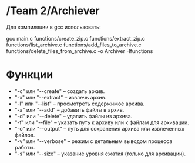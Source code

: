 # /Team 2/Archiever

Для компиляции в gcc использовать:

gcc main.c functions/create_zip.c functions/extract_zip.c functions/list_archive.c functions/add_files_to_archive.c functions/delete_files_from_archive.c -o Archiver -Ifunctions 

# Функции

- "-c" или "--create" – создать архив.
- "-x" или "--extract" – извлечь архив.
- "-l" или "--list" – просмотреть содержимое архива.
- "-a" или "--add" – добавить файлы в архив.
- "-d" или "--delete" – удалить файлы из архива.
- "-f" или "--file" – указать путь к архиву или к файлам для архивации.
- "-o" или "--output" – путь для сохранения архива или извлеченных файлов.
- "-v" или "--verbose" – режим с детальным выводом процесса работы.
- "-s" или "--size" – указание уровня сжатия (только для архивации).


